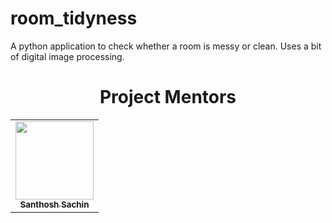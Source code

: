 # room_tidyness
A python application to check whether a room is messy or clean. Uses a bit of digital image processing.
<h1 align=center> Project Mentors </h1>
<p align="center">
<table align="center">
  <tbody><tr>
     <td align="center"><a href="https://github.com/SANTHOSH-SACHIN"><img alt="" src="https://avatars.githubusercontent.com/SANTHOSH-SACHIN" width="125px;"><br><sub><b> Santhosh Sachin </b></sub></a><br></td> </a>
</td>

</tbody></table>
<!-- <h1 align=center> OUR VALUABLE CONTRIBUTORS✨ </h1>
<p align="center">
<a href="https://github.com/GDSCASECBE/room_tidyness/graphs/contributors">
  <img src="https://contrib.rocks/image?repo=GDSCASECBE/bodyInfoApp" />
</a>
</p> -->
